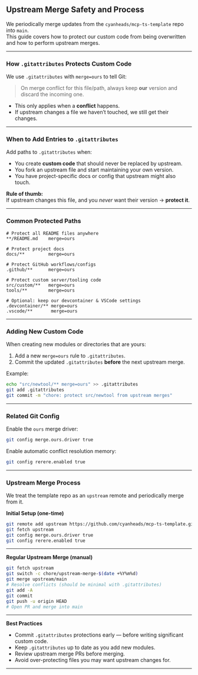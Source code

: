 ## Upstream Merge Safety and Process

We periodically merge updates from the `cyanheads/mcp-ts-template` repo into `main`.  
This guide covers how to protect our custom code from being overwritten and how to perform upstream merges.

---

### How `.gitattributes` Protects Custom Code

We use `.gitattributes` with `merge=ours` to tell Git:

> On merge conflict for this file/path, always keep **our** version and discard the incoming one.

- This only applies when a **conflict** happens.
- If upstream changes a file we haven’t touched, we still get their changes.

---

### When to Add Entries to `.gitattributes`

Add paths to `.gitattributes` when:

- You create **custom code** that should never be replaced by upstream.
- You fork an upstream file and start maintaining your own version.
- You have project-specific docs or config that upstream might also touch.

**Rule of thumb:**  
If upstream changes this file, and you _never_ want their version → **protect it**.

---

### Common Protected Paths

```gitattributes
# Protect all README files anywhere
**/README.md    merge=ours

# Protect project docs
docs/**         merge=ours

# Protect GitHub workflows/configs
.github/**      merge=ours

# Protect custom server/tooling code
src/custom/**   merge=ours
tools/**        merge=ours

# Optional: keep our devcontainer & VSCode settings
.devcontainer/** merge=ours
.vscode/**       merge=ours
```

---

### Adding New Custom Code

When creating new modules or directories that are yours:

1. Add a new `merge=ours` rule to `.gitattributes`.
2. Commit the updated `.gitattributes` **before** the next upstream merge.

Example:

```bash
echo "src/newtool/** merge=ours" >> .gitattributes
git add .gitattributes
git commit -m "chore: protect src/newtool from upstream merges"
```

---

### Related Git Config

Enable the `ours` merge driver:

```bash
git config merge.ours.driver true
```

Enable automatic conflict resolution memory:

```bash
git config rerere.enabled true
```

---

### Upstream Merge Process

We treat the template repo as an `upstream` remote and periodically merge from it.

**Initial Setup (one-time)**

```bash
git remote add upstream https://github.com/cyanheads/mcp-ts-template.git
git fetch upstream
git config merge.ours.driver true
git config rerere.enabled true
```

---

**Regular Upstream Merge (manual)**

```bash
git fetch upstream
git switch -c chore/upstream-merge-$(date +%Y%m%d)
git merge upstream/main
# Resolve conflicts (should be minimal with .gitattributes)
git add -A
git commit
git push -u origin HEAD
# Open PR and merge into main
```

---

**Best Practices**

- Commit `.gitattributes` protections early — before writing significant custom code.
- Keep `.gitattributes` up to date as you add new modules.
- Review upstream merge PRs before merging.
- Avoid over-protecting files you may want upstream changes for.

---
